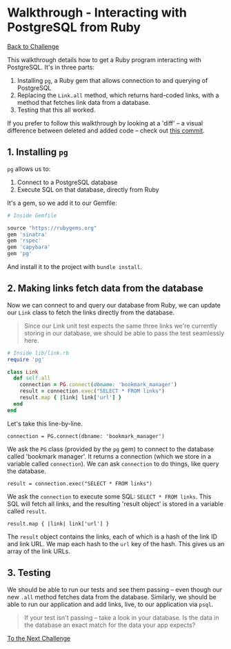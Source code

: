 # Walkthrough - Interacting with PostgreSQL from Ruby

[Back to Challenge](../06_interacting_with_postgres_from_ruby.md)

This walkthrough details how to get a Ruby program interacting with PostgreSQL. It's in three parts:

1. Installing `pg`, a Ruby gem that allows connection to and querying of PostgreSQL
2. Replacing the `Link.all` method, which returns hard-coded links, with a method that fetches link data from a database.
3. Testing that this all worked.

If you prefer to follow this walkthrough by looking at a 'diff' – a visual difference between deleted and added code – check out [this commit](https://github.com/sjmog/bookmark_manager/commit/b1510f7c355cfba01be71f5e12cf06b87619b547).

## 1. Installing `pg`

`pg` allows us to:

1. Connect to a PostgreSQL database
2. Execute SQL on that database, directly from Ruby

It's a gem, so we add it to our Gemfile:

```ruby
# Inside Gemfile

source "https://rubygems.org"
gem 'sinatra'
gem 'rspec'
gem 'capybara'
gem 'pg'
```

And install it to the project with `bundle install`.

## 2. Making links fetch data from the database

Now we can connect to and query our database from Ruby, we can update our `Link` class to fetch the links directly from the database.

> Since our Link unit test expects the same three links we're currently storing in our database, we should be able to pass the test seamlessly here.

```ruby
# Inside lib/link.rb
require 'pg'

class Link
  def self.all
    connection = PG.connect(dbname: 'bookmark_manager')
    result = connection.exec("SELECT * FROM links")
    result.map { |link| link['url'] }
  end
end
```

Let's take this line-by-line.

```
connection = PG.connect(dbname: 'bookmark_manager')
```

We ask the `PG` class (provided by the `pg` gem) to connect to the database called 'bookmark manager'. It returns a connection (which we store in a variable called `connection`). We can ask `connection` to do things, like query the database.

```
result = connection.exec("SELECT * FROM links")
```

We ask the `connection` to execute some SQL: `SELECT * FROM links`. This SQL will fetch all links, and the resulting 'result object' is stored in a variable called `result`.

```
result.map { |link| link['url'] }
```

The `result` object contains the links, each of which is a hash of the link ID and link URL. We map each hash to the `url` key of the hash. This gives us an array of the link URLs.

## 3. Testing

We should be able to run our tests and see them passing – even though our new `.all` method fetches data from the database. Similarly, we should be able to run our application and add links, live, to our application via `psql`.

> If your test isn't passing – take a look in your database. Is the data in the database an exact match for the data your app expects?

[To the Next Challenge](../07_research_crud.md)
